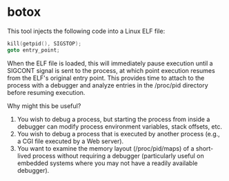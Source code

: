 botox
=====

This tool injects the following code into a Linux ELF file:

```C
kill(getpid(), SIGSTOP);
goto entry_point;
```

When the ELF file is loaded, this will immediately pause execution until a SIGCONT signal is sent to the process, at which point execution resumes from the ELF's original entry point.
This provides time to attach to the process with a debugger and analyze entries in the /proc/pid directory before resuming execution.

Why might this be useful?

1. You wish to debug a process, but starting the process from inside a debugger can modify process environment variables, stack offsets, etc.
2. You wish to debug a process that is executed by another process (e.g., a CGI file executed by a Web server).
3. You want to examine the memory layout (/proc/pid/maps) of a short-lived process without requiring a debugger (particularly useful on embedded systems where you may not have a readily available debugger).
